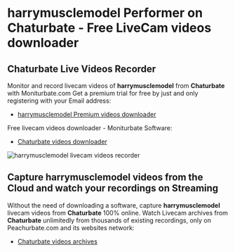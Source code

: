 # harrymusclemodel Performer on Chaturbate - Free LiveCam videos downloader

## Chaturbate Live Videos Recorder

Monitor and record livecam videos of **harrymusclemodel** from **Chaturbate** with Moniturbate.com
Get a premium trial for free by just and only registering with your Email address:
* [harrymusclemodel Premium videos downloader](https://moniturbate.com/request-demo-licence-key.html)

Free livecam videos downloader - Moniturbate Software:
* [Chaturbate videos downloader](https://moniturbate.com/moniturbate-download-software.html)

![harrymusclemodel livecam videos recorder](https://peachurnet.com/templates/moniturbate-software.png)


## Capture harrymusclemodel videos from the Cloud and watch your recordings on Streaming

Without the need of downloading a software, capture **harrymusclemodel** livecam videos from **Chaturbate** 100% online.
Watch Livecam archives from **Chaturbate** unlimitedly from thousands of existing recordings, only on Peachurbate.com and its websites network:
* [Chaturbate videos archives](https://peachurnet.com/)